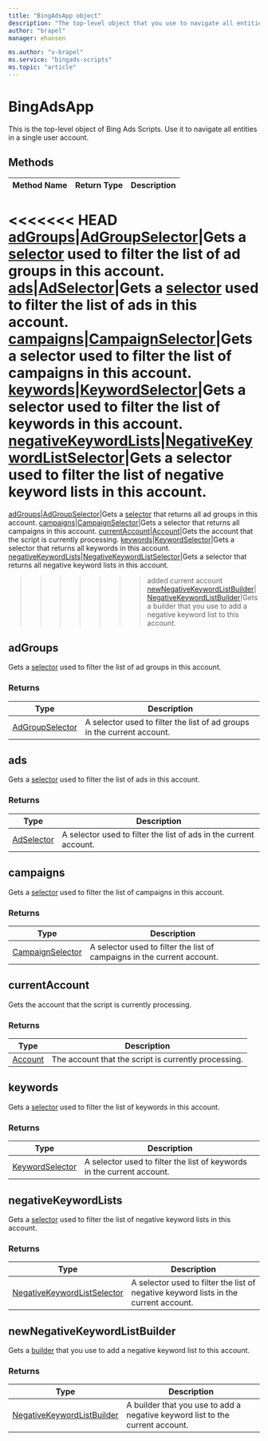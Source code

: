 ```yaml
---
title: "BingAdsApp object"
description: "The top-level object that you use to navigate all entities in a single user account."
author: "brapel"
manager: ehansen

ms.author: "v-brapel"
ms.service: "bingads-scripts"
ms.topic: "article"
---
```


# BingAdsApp

This is the top-level object of Bing Ads Scripts. Use it to navigate all entities in a single user account.

## Methods

|Method Name|Return Type|Description|
|-|-|-
<<<<<<< HEAD
[adGroups](#adgroups)|[AdGroupSelector](./AdGroupSelector.md)|Gets a [selector](../concepts/selectors.md) used to filter the list of ad groups in this account.
[ads](#ads)|[AdSelector](./AdSelector.md)|Gets a [selector](../concepts/selectors.md) used to filter the list of ads in this account.
[campaigns](#campaigns)|[CampaignSelector](./CampaignSelector.md)|Gets a selector used to filter the list of campaigns in this account.
[keywords](#keywords)|[KeywordSelector](./KeywordSelector.md)|Gets a selector used to filter the list of keywords in this account.
[negativeKeywordLists](#negativekeywordlists)|[NegativeKeywordListSelector](./NegativeKeywordListSelector.md)|Gets a selector used to filter the list of negative keyword lists in this account.
=======
[adGroups](#adgroups)|[AdGroupSelector](./AdGroupSelector.md)|Gets a [selector](../concepts/selectors.md) that returns all ad groups in this account.
[campaigns](#campaigns)|[CampaignSelector](./CampaignSelector.md)|Gets a selector that returns all campaigns in this account.
[currentAccount](#currentaccount)|[Account](./Account.md)|Gets the account that the script is currently processing.
[keywords](#keywords)|[KeywordSelector](./KeywordSelector.md)|Gets a selector that returns all keywords in this account.
[negativeKeywordLists](#negativekeywordlists)|[NegativeKeywordListSelector](./NegativeKeywordListSelector.md)|Gets a selector that returns  all negative keyword lists in this account.
>>>>>>> added current account
[newNegativeKeywordListBuilder](#newnegativekeywordlistbuilder)|[NegativeKeywordListBuilder](./NegativeKeywordListBuilder.md)|Gets a builder that you use to add a negative keyword list to this account.

<!--
[getExecutionInfo](#getexecutioninfo)|[ExecutionInfo](./ExecutionInfo)|Returns information about the environment in which the script is currently executing.
-->


## <a name="adgroups"></a>adGroups

Gets a [selector](../concepts/selectors.md) used to filter the list of ad groups in this account. 

### Returns

|Type|Description|
|-|-
[AdGroupSelector](./AdGroupSelector.md)|A selector used to filter the list of ad groups in the current account.


## <a name="ads"></a>ads

Gets a [selector](../concepts/selectors.md) used to filter the list of ads in this account. 

### Returns

|Type|Description|
|-|-
[AdSelector](./AdSelector.md)|A selector used to filter the list of ads in the current account.


## <a name="campaigns"></a>campaigns

Gets a [selector](../concepts/selectors.md) used to filter the list of campaigns in this account. 

### Returns

|Type|Description|
|-|-
[CampaignSelector](./CampaignSelector.md)|A selector used to filter the list of campaigns in the current account.


## <a name="currentaccount"></a>currentAccount

Gets the account that the script is currently processing.

### Returns

|Type|Description|
|-|-
[Account](./Account.md)|The account that the script is currently processing.


<!--
## <a name="getexecutioninfo"></a>getExecutionInfo
Returns information about the environment in which the script is currently executing.

### Returns:
|Type|Description|
|-|-
[ExecutionInfo](./ExecutionInfo)|Information about the environment in which the script is currently executing.
-->


## <a name="keywords"></a>keywords

Gets a [selector](../concepts/selectors.md) used to filter the list of keywords in this account.

### Returns

|Type|Description|
|-|-
[KeywordSelector](./KeywordSelector.md)|A selector used to filter the list of keywords in the current account.



## <a name="negativekeywordlists"></a>negativeKeywordLists

Gets a [selector](../concepts/selectors.md) used to filter the list of negative keyword lists in this account. 

### Returns

|Type|Description|
|-|-
[NegativeKeywordListSelector](./NegativeKeywordListSelector.md)|A selector used to filter the list of negative keyword lists in the current account.



## <a name="newnegativekeywordlistbuilder"></a>newNegativeKeywordListBuilder

Gets a [builder](../concepts/builders.md) that you use to add a negative keyword list to this account. 

### Returns

|Type|Description|
|-|-
[NegativeKeywordListBuilder](./NegativeKeywordListBuilder.md)|A builder that you use to add a negative keyword list to the current account.

